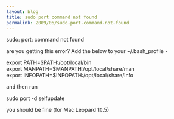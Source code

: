 ```yaml
---
layout: blog
title: sudo port command not found
permalink: 2009/06/sudo-port-command-not-found
---
```


<p>sudo: port: command not found</p>
<p>are you getting this error? Add the below to your ~/.bash_profile -</p>
<p>export PATH=$PATH:/opt/local/bin<br />
export MANPATH=$MANPATH:/opt/local/share/man<br />
export INFOPATH=$INFOPATH:/opt/local/share/info</p>
<p>and then run</p>
<p>sudo port -d selfupdate</p>
<p>you should be fine (for Mac Leopard 10.5)</p>
